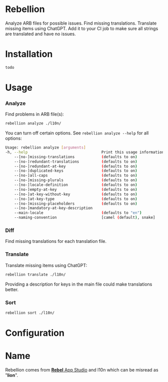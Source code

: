 # Rebellion

Analyze ARB files for possible issues. Find missing translations. Translate missing items using ChatGPT. Add it to your CI job to make sure all strings are translated and have no issues.

# Installation

```sh
todo
```

# Usage

### Analyze

Find problems in ARB file(s):

```sh
rebellion analyze ./l10n/
```

You can turn off certain options. See `rebellion analyze --help` for all options:

```sh
Usage: rebellion analyze [arguments]
-h, --help                                 Print this usage information.
    --[no-]missing-translations            (defaults to on)
    --[no-]redundant-translations          (defaults to on)
    --[no-]redundant-at-key                (defaults to on)
    --[no-]duplicated-keys                 (defaults to on)
    --[no-]all-caps                        (defaults to on)
    --[no-]missing-plurals                 (defaults to on)
    --[no-]locale-definition               (defaults to on)
    --[no-]empty-at-key                    (defaults to on)
    --[no-]at-key-without-key              (defaults to on)
    --[no-]at-key-type                     (defaults to on)
    --[no-]missing-placeholders            (defaults to on)
    --[no-]mandatory-at-key-description
    --main-locale                          (defaults to "en")
    --naming-convention                    [camel (default), snake]
```

### Diff

Find missing translations for each translation file.

### Translate

Translate missing items using ChatGPT:

```sh
rebellion translate ./l10n/
```

Providing a description for keys in the main file could make translations better.

### Sort

```sh
rebellion sort ./l10n/
```

# Configuration

# Name

Rebellion comes from [**Rebel** App Studio](https://rebelappstudio.com) and l10n which can be misread as "**lion**".
